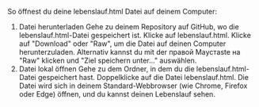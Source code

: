 So öffnest du deine lebenslauf.html Datei auf deinem Computer:
1. Datei herunterladen
Gehe zu deinem Repository auf GitHub, wo die lebenslauf.html-Datei gespeichert ist.
Klicke auf lebenslauf.html.
Klicke auf "Download" oder "Raw", um die Datei auf deinen Computer herunterzuladen.
Alternativ kannst du mit der правой Maустaste на "Raw" klicken und "Ziel speichern unter..." auswählen.
2. Datei lokal öffnen
Gehe zu dem Ordner, in dem du die lebenslauf.html-Datei gespeichert hast.
Doppelklicke auf die Datei lebenslauf.html.
Die Datei wird sich in deinem Standard-Webbrowser (wie Chrome, Firefox oder Edge) öffnen, und du kannst deinen Lebenslauf sehen.
